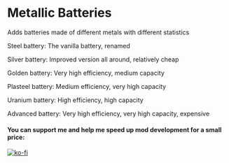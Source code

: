# Metallic Batteries
Adds batteries made of different metals with different statistics

Steel battery:
The vanilla battery, renamed

Silver battery:
Improved version all around, relatively cheap

Golden battery:
Very high efficiency, medium capacity

Plasteel battery:
Medium efficiency, very high capacity

Uranium battery:
High efficiency, high capacity

Advanced battery:
Very high efficiency, very high capacity, expensive

#### You can support me and help me speed up mod development for a small price: 
[![ko-fi](https://www.ko-fi.com/img/donate_sm.png)](https://ko-fi.com/A0A0IJ2R)

